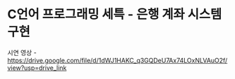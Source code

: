 # C언어 프로그래밍 세특 - 은행 계좌 시스템 구현

시연 영상 - https://drive.google.com/file/d/1dWJ1HAKC_q3GQDeU7Ax74LOxNLVAuO2f/view?usp=drive_link

